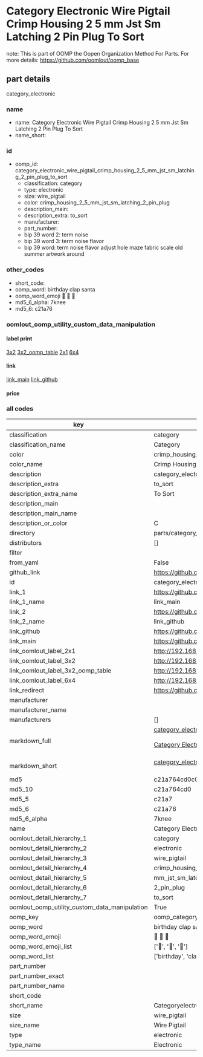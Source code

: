 # Category Electronic Wire Pigtail Crimp Housing 2 5 mm Jst Sm Latching 2 Pin Plug To Sort  

note: This is part of OOMP the Oopen Organization Method For Parts. For more details: https://github.com/oomlout/oomp_base

##  part details
  



category_electronic



### name
* name: Category Electronic Wire Pigtail Crimp Housing 2 5 mm Jst Sm Latching 2 Pin Plug To Sort
* name_short: 
### id
* oomp_id: category_electronic_wire_pigtail_crimp_housing_2_5_mm_jst_sm_latching_2_pin_plug_to_sort
  * classification: category
  * type: electronic
  * size: wire_pigtail
  * color: crimp_housing_2_5_mm_jst_sm_latching_2_pin_plug
  * description_main: 
  * description_extra: to_sort
  * manufacturer: 
  * part_number: 
  * bip 39 word 2: term noise
  * bip 39 word 3: term noise flavor
  * bip 39 word: term noise flavor adjust hole maze fabric scale old summer artwork around

### other_codes
* short_code: 
* oomp_word: birthday clap santa
* oomp_word_emoji :birthday: :clap: :santa:
* md5_6_alpha: 7knee
* md5_6: c21a76






### oomlout_oomp_utility_custom_data_manipulation
#### label print
[3x2](http://192.168.1.245:1112/?label=oomp%207knee)
[3x2_oomp_table](http://192.168.1.108:1112/?label=oomp%207knee)
[2x1](http://192.168.1.242:1112/?label=oomp%207knee)
[6x4](http://192.168.1.55:1112/?label=oomp%207knee)    

#### link

[link_main](https://github.com/oomlout/oomlout_oomp_version_1_messy/tree/main/parts/category_electronic_wire_pigtail_crimp_housing_2_5_mm_jst_sm_latching_2_pin_plug_to_sort) [link_github](https://github.com/oomlout/oomlout_oomp_version_1_messy/tree/main/parts/category_electronic_wire_pigtail_crimp_housing_2_5_mm_jst_sm_latching_2_pin_plug_to_sort)                             

#### price







### all codes 
| key | value |  
| --- | --- |  
| classification | category |  
| classification_name | Category |  
| color | crimp_housing_2_5_mm_jst_sm_latching_2_pin_plug |  
| color_name | Crimp Housing 2 5 mm Jst Sm Latching 2 Pin Plug |  
| description | category_electronic |  
| description_extra | to_sort |  
| description_extra_name | To Sort |  
| description_main |  |  
| description_main_name |  |  
| description_or_color | C  |  
| directory | parts/category_electronic_wire_pigtail_crimp_housing_2_5_mm_jst_sm_latching_2_pin_plug_to_sort |  
| distributors | [] |  
| filter |  |  
| from_yaml | False |  
| github_link | https://github.com/oomlout/oomlout_oomp_part_src/tree/main/parts/category_electronic_wire_pigtail_crimp_housing_2_5_mm_jst_sm_latching_2_pin_plug_to_sort |  
| id | category_electronic_wire_pigtail_crimp_housing_2_5_mm_jst_sm_latching_2_pin_plug_to_sort |  
| link_1 | https://github.com/oomlout/oomlout_oomp_version_1_messy/tree/main/parts/category_electronic_wire_pigtail_crimp_housing_2_5_mm_jst_sm_latching_2_pin_plug_to_sort |  
| link_1_name | link_main |  
| link_2 | https://github.com/oomlout/oomlout_oomp_version_1_messy/tree/main/parts/category_electronic_wire_pigtail_crimp_housing_2_5_mm_jst_sm_latching_2_pin_plug_to_sort |  
| link_2_name | link_github |  
| link_github | https://github.com/oomlout/oomlout_oomp_version_1_messy/tree/main/parts/category_electronic_wire_pigtail_crimp_housing_2_5_mm_jst_sm_latching_2_pin_plug_to_sort |  
| link_main | https://github.com/oomlout/oomlout_oomp_version_1_messy/tree/main/parts/category_electronic_wire_pigtail_crimp_housing_2_5_mm_jst_sm_latching_2_pin_plug_to_sort |  
| link_oomlout_label_2x1 | http://192.168.1.242:1112/?label=oomp%207knee |  
| link_oomlout_label_3x2 | http://192.168.1.245:1112/?label=oomp%207knee |  
| link_oomlout_label_3x2_oomp_table | http://192.168.1.108:1112/?label=oomp%207knee |  
| link_oomlout_label_6x4 | http://192.168.1.55:1112/?label=oomp%207knee |  
| link_redirect | https://github.com/oomlout/oomlout_oomp_version_1_messy/tree/main/parts/category_electronic_wire_pigtail_crimp_housing_2_5_mm_jst_sm_latching_2_pin_plug_to_sort |  
| manufacturer |  |  
| manufacturer_name |  |  
| manufacturers | [] |  
| markdown_full | [category_electronic_wire_pigtail_crimp_housing_2_5_mm_jst_sm_latching_2_pin_plug_to_sort](none)<br>[](none)<br>[Category Electronic Wire Pigtail Crimp Housing 2 5 Mm Jst Sm Latching 2 Pin Plug To Sort](none)<br><br> |  
| markdown_short | [category_electronic_wire_pigtail_crimp_housing_2_5_mm_jst_sm_latching_2_pin_plug_to_sort](none)<br><br> |  
| md5 | c21a764cd0c00a2e26365038b16576fb |  
| md5_10 | c21a764cd0 |  
| md5_5 | c21a7 |  
| md5_6 | c21a76 |  
| md5_6_alpha | 7knee |  
| name | Category Electronic Wire Pigtail Crimp Housing 2 5 mm Jst Sm Latching 2 Pin Plug To Sort |  
| oomlout_detail_hierarchy_1 | category |  
| oomlout_detail_hierarchy_2 | electronic |  
| oomlout_detail_hierarchy_3 | wire_pigtail |  
| oomlout_detail_hierarchy_4 | crimp_housing_2_5 |  
| oomlout_detail_hierarchy_5 | mm_jst_sm_latching |  
| oomlout_detail_hierarchy_6 | 2_pin_plug |  
| oomlout_detail_hierarchy_7 | to_sort |  
| oomlout_oomp_utility_custom_data_manipulation | True |  
| oomp_key | oomp_category_electronic_wire_pigtail_crimp_housing_2_5_mm_jst_sm_latching_2_pin_plug_to_sort |  
| oomp_word | birthday clap santa |  
| oomp_word_emoji | :birthday: :clap: :santa: |  
| oomp_word_emoji_list | [':birthday:', ':clap:', ':santa:'] |  
| oomp_word_list | ['birthday', 'clap', 'santa'] |  
| part_number |  |  
| part_number_exact |  |  
| part_number_name |  |  
| short_code |  |  
| short_name | Categoryelectronic |  
| size | wire_pigtail |  
| size_name | Wire Pigtail |  
| type | electronic |  
| type_name | Electronic |  
